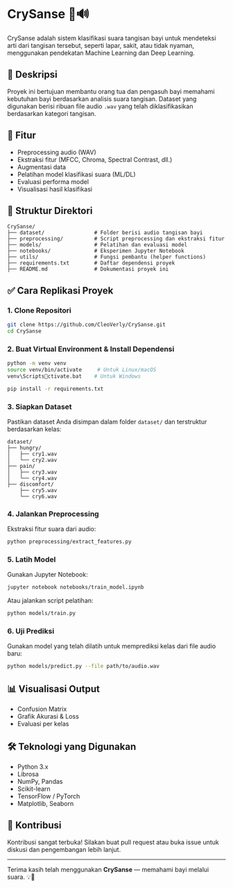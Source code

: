 
# CrySanse 👶🔊  

CrySanse adalah sistem klasifikasi suara tangisan bayi untuk mendeteksi arti dari tangisan tersebut, seperti lapar, sakit, atau tidak nyaman, menggunakan pendekatan Machine Learning dan Deep Learning.

## 📌 Deskripsi  
Proyek ini bertujuan membantu orang tua dan pengasuh bayi memahami kebutuhan bayi berdasarkan analisis suara tangisan. Dataset yang digunakan berisi ribuan file audio `.wav` yang telah diklasifikasikan berdasarkan kategori tangisan.

## 🧠 Fitur
- Preprocessing audio (WAV)
- Ekstraksi fitur (MFCC, Chroma, Spectral Contrast, dll.)
- Augmentasi data
- Pelatihan model klasifikasi suara (ML/DL)
- Evaluasi performa model
- Visualisasi hasil klasifikasi

## 📁 Struktur Direktori
```
CrySanse/
├── dataset/                # Folder berisi audio tangisan bayi
├── preprocessing/          # Script preprocessing dan ekstraksi fitur
├── models/                 # Pelatihan dan evaluasi model
├── notebooks/              # Eksperimen Jupyter Notebook
├── utils/                  # Fungsi pembantu (helper functions)
├── requirements.txt        # Daftar dependensi proyek
├── README.md               # Dokumentasi proyek ini
```

## ✅ Cara Replikasi Proyek

### 1. Clone Repositori
```bash
git clone https://github.com/CleoVerly/CrySanse.git
cd CrySanse
```

### 2. Buat Virtual Environment & Install Dependensi
```bash
python -m venv venv
source venv/bin/activate     # Untuk Linux/macOS
venv\Scriptsctivate.bat    # Untuk Windows

pip install -r requirements.txt
```

### 3. Siapkan Dataset
Pastikan dataset Anda disimpan dalam folder `dataset/` dan terstruktur berdasarkan kelas:
```
dataset/
├── hungry/
│   ├── cry1.wav
│   └── cry2.wav
├── pain/
│   ├── cry3.wav
│   └── cry4.wav
├── discomfort/
    ├── cry5.wav
    └── cry6.wav
```

### 4. Jalankan Preprocessing
Ekstraksi fitur suara dari audio:
```bash
python preprocessing/extract_features.py
```

### 5. Latih Model
Gunakan Jupyter Notebook:
```bash
jupyter notebook notebooks/train_model.ipynb
```
Atau jalankan script pelatihan:
```bash
python models/train.py
```

### 6. Uji Prediksi
Gunakan model yang telah dilatih untuk memprediksi kelas dari file audio baru:
```bash
python models/predict.py --file path/to/audio.wav
```

## 📊 Visualisasi Output
- Confusion Matrix
- Grafik Akurasi & Loss
- Evaluasi per kelas

## 🛠 Teknologi yang Digunakan
- Python 3.x
- Librosa
- NumPy, Pandas
- Scikit-learn
- TensorFlow / PyTorch
- Matplotlib, Seaborn

## 🙋 Kontribusi
Kontribusi sangat terbuka! Silakan buat pull request atau buka issue untuk diskusi dan pengembangan lebih lanjut.


---

Terima kasih telah menggunakan **CrySanse** — memahami bayi melalui suara. 💡👶
